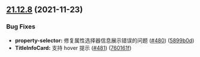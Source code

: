 ## [21.12.8](https://github.com/growingio/gio-design-pro/compare/v21.12.7...v21.12.8) (2021-11-23)


### Bug Fixes

* **property-selector:** 修复属性选择器信息展示错误的问题 ([#480](https://github.com/growingio/gio-design-pro/issues/480)) ([5899b0d](https://github.com/growingio/gio-design-pro/commit/5899b0db433cf9ebafd53750753a3b5d3c58bd07))
* **TitleInfoCard:** 支持 hover 提示 ([#481](https://github.com/growingio/gio-design-pro/issues/481)) ([760161f](https://github.com/growingio/gio-design-pro/commit/760161fab9f883749f68cae12543e4733bc39bcb))



